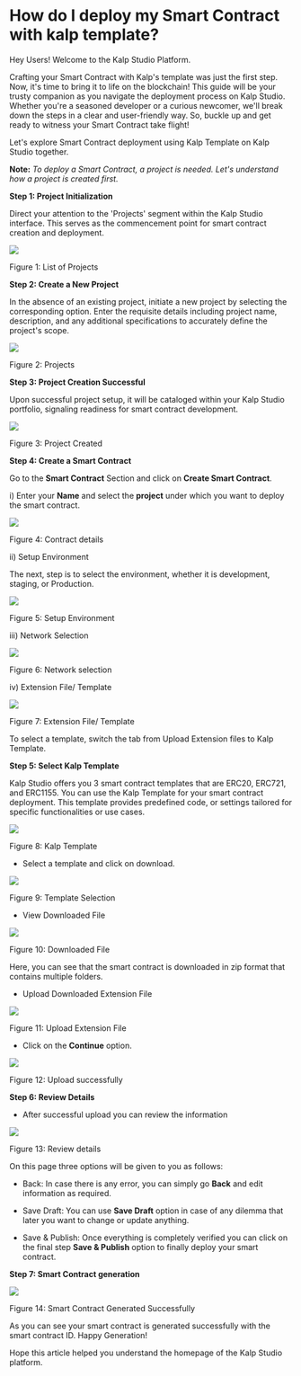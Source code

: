 # How do I deploy my Smart Contract with kalp template?

Hey Users! Welcome to the Kalp Studio Platform.

Crafting your Smart Contract with Kalp's template was just the first step. Now, it's time to bring it to life on the blockchain! This guide will be your trusty companion as you navigate the deployment process on Kalp Studio. Whether you're a seasoned developer or a curious newcomer, we'll break down the steps in a clear and user-friendly way. So, buckle up and get ready to witness your Smart Contract take flight!

Let's explore Smart Contract deployment using Kalp Template on Kalp Studio together.

**Note:** _To deploy a Smart Contract, a project is needed. Let's understand how a project is created first._

**Step 1: Project Initialization**

Direct your attention to the 'Projects' segment within the Kalp Studio interface. This serves as the commencement point for smart contract creation and deployment.

![](https://docs.kalp.studio/~gitbook/image?url=https:%2F%2Fs3-ap-south-1.amazonaws.com%2Find-cdn.freshdesk.com%2Fdata%2Fhelpdesk%2Fattachments%2Fproduction%2F1060007149868%2Foriginal%2FLnirhhQeLvWisJpvBP4siV3Xh-9TcoK_Tg.png%3F1708682726&width=768&dpr=4&quality=100&sign=3e011a57f6d987484e861c05ad9b1ce4668dd8290cbb323ccf1396216963a638)

Figure 1: List of Projects

**Step 2: Create a New Project**

In the absence of an existing project, initiate a new project by selecting the corresponding option. Enter the requisite details including project name, description, and any additional specifications to accurately define the project's scope.

![](https://docs.kalp.studio/~gitbook/image?url=https:%2F%2Fs3-ap-south-1.amazonaws.com%2Find-cdn.freshdesk.com%2Fdata%2Fhelpdesk%2Fattachments%2Fproduction%2F1060007149882%2Foriginal%2Fe3MUmaYiB-S3CaHbjzm9T9EjiqZOACWYvQ.png%3F1708682743&width=768&dpr=4&quality=100&sign=f646182650130997a4a8c4fdeb41445ea173fe3ea02c2ebec1c7e06944919db3)

Figure 2: Projects

**Step 3: Project Creation Successful**

Upon successful project setup, it will be cataloged within your Kalp Studio portfolio, signaling readiness for smart contract development.

![](https://docs.kalp.studio/~gitbook/image?url=https:%2F%2Fs3-ap-south-1.amazonaws.com%2Find-cdn.freshdesk.com%2Fdata%2Fhelpdesk%2Fattachments%2Fproduction%2F1060007149928%2Foriginal%2F2eHux4Hj8nBJsfYErUcAfHrJI8smjf9AJA.png%3F1708682785&width=768&dpr=4&quality=100&sign=14f3594163c59d66a0bb42bf8ba7f80f64ac5203c6f8fc72aab4b674840fb2bc)

Figure 3: Project Created

**Step 4: Create a Smart Contract**

Go to the **Smart Contract** Section and click on **Create Smart Contract**.

i) Enter your **Name** and select the **project** under which you want to deploy the smart contract.

![](https://docs.kalp.studio/~gitbook/image?url=https:%2F%2Fs3-ap-south-1.amazonaws.com%2Find-cdn.freshdesk.com%2Fdata%2Fhelpdesk%2Fattachments%2Fproduction%2F1060007149958%2Foriginal%2F-chI7Rn8XQa_mlvi_-v6szN3vwA0l9eNPw.png%3F1708682837&width=768&dpr=4&quality=100&sign=ee089731dbade87d73bfa9d52ac354e7a6ccf13671cc6019253e6ac83d0c194d)

Figure 4: Contract details

ii) Setup Environment

The next, step is to select the environment, whether it is development, staging, or Production.

![](https://docs.kalp.studio/~gitbook/image?url=https:%2F%2Fs3-ap-south-1.amazonaws.com%2Find-cdn.freshdesk.com%2Fdata%2Fhelpdesk%2Fattachments%2Fproduction%2F1060007150046%2Foriginal%2F5U0E16QyBOSzIQbp269809T5HvAF6qVvTA.png%3F1708682906&width=768&dpr=4&quality=100&sign=995db4792a64520646b898620002df59bdc8fed50c940778cc2645deabcdfe35)

Figure 5: Setup Environment

iii) Network Selection

![](https://docs.kalp.studio/~gitbook/image?url=https:%2F%2Fs3-ap-south-1.amazonaws.com%2Find-cdn.freshdesk.com%2Fdata%2Fhelpdesk%2Fattachments%2Fproduction%2F1060007150057%2Foriginal%2Fmd_VbTh3BMYHSqwAC_lKIeFWxNrI7LnmPQ.png%3F1708682928&width=768&dpr=4&quality=100&sign=25f83175892f9ad00af0fe665b9cd499cee1a88a15e5aa78010f083ef176b04a)

Figure 6: Network selection

iv) Extension File/ Template

![](https://docs.kalp.studio/~gitbook/image?url=https:%2F%2Fs3-ap-south-1.amazonaws.com%2Find-cdn.freshdesk.com%2Fdata%2Fhelpdesk%2Fattachments%2Fproduction%2F1060007150287%2Foriginal%2FDDhh_jIa7h94T_JPjxbL7-3LjOcdnFiJTg.png%3F1708683155&width=768&dpr=4&quality=100&sign=65d9d7f21aaa3a355ac37c61ccc486232235d8dfd1b3691096cc64227cdb7f20)

Figure 7: Extension File/ Template

To select a template, switch the tab from Upload Extension files to Kalp Template.

**Step 5: Select Kalp Template**

Kalp Studio offers you 3 smart contract templates that are ERC20, ERC721, and ERC1155. You can use the Kalp Template for your smart contract deployment. This template provides predefined code, or settings tailored for specific functionalities or use cases.

![](https://docs.kalp.studio/~gitbook/image?url=https:%2F%2Fs3-ap-south-1.amazonaws.com%2Find-cdn.freshdesk.com%2Fdata%2Fhelpdesk%2Fattachments%2Fproduction%2F1060007150326%2Foriginal%2FyCfOIgBoq4o6e4G-UqMhJtA2yg8KyW43Ew.png%3F1708683182&width=768&dpr=4&quality=100&sign=bc41d12ef325cc0dc0e754d40a147758c15de800df0a74e0bf69ba1d49e7164f)

Figure 8: Kalp Template

-   Select a template and click on download.
    

![](https://docs.kalp.studio/~gitbook/image?url=https:%2F%2Fs3-ap-south-1.amazonaws.com%2Find-cdn.freshdesk.com%2Fdata%2Fhelpdesk%2Fattachments%2Fproduction%2F1060007150364%2Foriginal%2FGORohG7xgpdbsQYmC8JI9eHFdkvp80pEuA.png%3F1708683213&width=768&dpr=4&quality=100&sign=49dc4c5b64caae5adfaef51ad829d21798d1750efa57032e305374f6138dbe18)

Figure 9: Template Selection

-   View Downloaded File
    

![](https://docs.kalp.studio/~gitbook/image?url=https:%2F%2Fs3-ap-south-1.amazonaws.com%2Find-cdn.freshdesk.com%2Fdata%2Fhelpdesk%2Fattachments%2Fproduction%2F1060007043127%2Foriginal%2FEbwhNSehghV2uut43_-r0KuDGnRwd76WzQ.png%3F1708521881&width=768&dpr=4&quality=100&sign=3a00b5fa1952dfbc7fd2d99f275e6b881a20dc58790693fc5e5768f9f16afe9b)

Figure 10: Downloaded File

Here, you can see that the smart contract is downloaded in zip format that contains multiple folders.

-   Upload Downloaded Extension File
    

![](https://docs.kalp.studio/~gitbook/image?url=https:%2F%2Fs3-ap-south-1.amazonaws.com%2Find-cdn.freshdesk.com%2Fdata%2Fhelpdesk%2Fattachments%2Fproduction%2F1060007150274%2Foriginal%2FJ0nswo67pFTOsB9NB730WGN96Fyt_HP9bw.png%3F1708683133&width=768&dpr=4&quality=100&sign=10fe3ba58bfc6bb363d59cf0f81d2d6c6d1f42b86e34e414a47a429f482286f9)

Figure 11: Upload Extension File

-   Click on the **Continue** option.
    

![](https://docs.kalp.studio/~gitbook/image?url=https:%2F%2Fs3-ap-south-1.amazonaws.com%2Find-cdn.freshdesk.com%2Fdata%2Fhelpdesk%2Fattachments%2Fproduction%2F1060007042055%2Foriginal%2FPsN2ZkCeDrrPtfslWdjvXrz6Pve-3-Rw1w.png%3F1708520987&width=768&dpr=4&quality=100&sign=7a3be433c89ce29c954f5df0cf8a9588e6d20a89321f1fd2caf4a00f7ca4b648)

Figure 12: Upload successfully

**Step 6: Review Details**

-   After successful upload you can review the information
    

![](https://docs.kalp.studio/~gitbook/image?url=https:%2F%2Fs3-ap-south-1.amazonaws.com%2Find-cdn.freshdesk.com%2Fdata%2Fhelpdesk%2Fattachments%2Fproduction%2F1060007042030%2Foriginal%2FJLiGGJViUiAld8QWhOJc9EWZsTAv1xadPg.png%3F1708520945&width=768&dpr=4&quality=100&sign=c0b7386af351c0f9b3e41cc408afe63ab5d71ed8c863c2bf17ef819065d1d0b1)

Figure 13: Review details

On this page three options will be given to you as follows:

-   Back: In case there is any error, you can simply go **Back** and edit information as required.
    
-   Save Draft: You can use **Save Draft** option in case of any dilemma that later you want to change or update anything.
    
-   Save & Publish: Once everything is completely verified you can click on the final step **Save & Publish** option to finally deploy your smart contract.
    

**Step 7: Smart Contract generation**

![](https://docs.kalp.studio/~gitbook/image?url=https:%2F%2Fs3-ap-south-1.amazonaws.com%2Find-cdn.freshdesk.com%2Fdata%2Fhelpdesk%2Fattachments%2Fproduction%2F1060007043767%2Foriginal%2F2MO3LwFAgNezWX8swf78WBUM4OD1J9EJDw.png%3F1708522515&width=768&dpr=4&quality=100&sign=b4fd8cdd611883c12844e47d018bfeea2c437f3d588cd35ab76db9c12799e69f)

Figure 14: Smart Contract Generated Successfully

As you can see your smart contract is generated successfully with the smart contract ID. Happy Generation!

Hope this article helped you understand the homepage of the Kalp Studio platform.